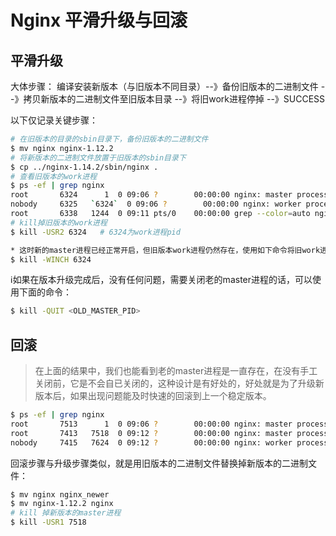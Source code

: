 # Nginx 平滑升级与回滚

## 平滑升级

大体步骤： 编译安装新版本（与旧版本不同目录）--》备份旧版本的二进制文件 --》拷贝新版本的二进制文件至旧版本目录 --》将旧work进程停掉 --》SUCCESS

以下仅记录关键步骤：

```bash
# 在旧版本的目录的sbin目录下，备份旧版本的二进制文件
$ mv nginx nginx-1.12.2
# 将新版本的二进制文件放置于旧版本的sbin目录下
$ cp ../nginx-1.14.2/sbin/nginx .
# 查看旧版本的work进程
$ ps -ef | grep nginx
root       6324      1  0 09:06 ?        00:00:00 nginx: master process /usr/local/nginx-1.12.2/sbin/nginx
nobody     6325   `6324`  0 09:06 ?        00:00:00 nginx: worker process	# work进程
root       6338   1244  0 09:11 pts/0    00:00:00 grep --color=auto nginx
# kill掉旧版本的work进程
$ kill -USR2 6324	# 6324为work进程pid

* 这时新的master进程已经正常开启，但旧版本work进程仍然存在，使用如下命令将旧work进程平滑停止：
$ kill -WINCH 6324
```

:information_source:如果在版本升级完成后，没有任何问题，需要关闭老的master进程的话，可以使用下面的命令：

```bash
$ kill -QUIT <OLD_MASTER_PID>
```

## 回滚

> 在上面的结果中，我们也能看到老的master进程是一直存在，在没有手工关闭前，它是不会自已关闭的，这种设计是有好处的，好处就是为了升级新版本后，如果出现问题能及时快速的回滚到上一个稳定版本。

```bash
$ ps -ef | grep nginx
root       7513      1  0 09:06 ?        00:00:00 nginx: master process /usr/local/nginx-1.12.2/sbin/nginx
root       7413   7518  0 09:12 ?        00:00:00 nginx: master process /usr/local/nginx-1.12.2/sbin/nginx
nobody     7415   7624  0 09:12 ?        00:00:00 nginx: worker processroot       6350   1244  0 09:23 pts/0    00:00:00 grep --color=auto nginx
```

回滚步骤与升级步骤类似，就是用旧版本的二进制文件替换掉新版本的二进制文件：

```bash
$ mv nginx nginx_newer
$ mv nginx-1.12.2 nginx
# kill 掉新版本的master进程
$ kill -USR1 7518
```



